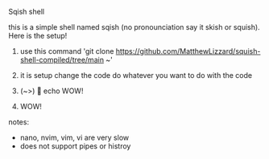 Sqish shell

this is a simple shell named sqish (no pronounciation say it skish or squish). Here is the setup!

1. use this command 'git clone https://github.com/MatthewLizzard/squish-shell-compiled/tree/main ~'
2. it is setup change the code do whatever you want to do with the code

3. (~>) 🫧 echo WOW!
4. WOW!

notes:

- nano, nvim, vim, vi are very slow
- does not support pipes or histroy

